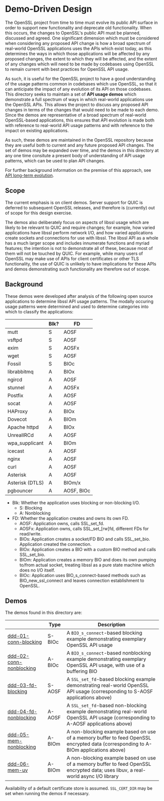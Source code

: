 Demo-Driven Design
==================

The OpenSSL project from time to time must evolve its public API surface in
order to support new functionality and deprecate old functionality. When this
occurs, the changes to OpenSSL's public API must be planned, discussed and
agreed. One significant dimension which must be considered when considering any
proposed API change is how a broad spectrum of real-world OpenSSL applications
uses the APIs which exist today, as this determines the ways in which those
applications will be affected by any proposed changes, the extent to which they
will be affected, and the extent of any changes which will need to be made by
codebases using OpenSSL to remain current with best practices for OpenSSL API
usage.

As such, it is useful for the OpenSSL project to have a good understanding of
the usage patterns common in codebases which use OpenSSL, so that it can
anticipate the impact of any evolution of its API on those codebases. This
directory seeks to maintain a set of **API usage demos** which demonstrate a
full spectrum of ways in which real-world applications use the OpenSSL APIs.
This allows the project to discuss any proposed API changes in terms of the
changes that would need to be made to each demo. Since the demos are
representative of a broad spectrum of real-world OpenSSL-based applications,
this ensures that API evolution is made both with reference to real-world API
usage patterns and with reference to the impact on existing applications.

As such, these demos are maintained in the OpenSSL repository because they are
useful both to current and any future proposed API changes. The set of demos may
be expanded over time, and the demos in this directory at any one time consitute
a present body of understanding of API usage patterns, which can be used to plan
API changes.

For further background information on the premise of this approach, see [API
long-term evolution](https://github.com/openssl/openssl/issues/17939).

Scope
-----

The current emphasis is on client demos. Server support for QUIC is deferred to
subsequent OpenSSL releases, and therefore is (currently) out of scope for this
design exercise.

The demos also deliberately focus on aspects of libssl usage which are likely to
be relevant to QUIC and require changes; for example, how varied applications
have libssl perform network I/O, and how varied applications create sockets and
connections for use with libssl. The libssl API as a whole has a much larger
scope and includes innumerate functions and myriad features; the intention is
not to demonstrate all of these, because most of them will not be touched by
QUIC. For example, while many users of OpenSSL may make use of APIs for client
certificates or other TLS functionality, the use of QUIC is unlikely to have
implications for these APIs and demos demonstrating such functionality are
therefore out of scope.

Background
----------

These demos were developed after analysis of the following open source
applications to determine libssl API usage patterns. The modally occuring usage
patterns were determined and used to determine categories into which to classify
the applications:

|                  | Blk? | FD |
|------------------|------|----|
| mutt             | S |      AOSF  |
| vsftpd           | S |      AOSF  |
| exim             | S |      AOSFx |
| wget             | S |      AOSF  |
| Fossil           | S |      BIOc  |
| librabbitmq      | A |      BIOx  |
| ngircd           | A |      AOSF  |
| stunnel          | A |      AOSFx |
| Postfix          | A |      AOSF  |
| socat            | A |      AOSF  |
| HAProxy          | A |      BIOx  |
| Dovecot          | A |      BIOm  |
| Apache httpd     | A |      BIOx  |
| UnrealIRCd       | A |      AOSF  |
| wpa_supplicant   | A |      BIOm  |
| icecast          | A |      AOSF  |
| nginx            | A |      AOSF  |
| curl             | A |      AOSF  |
| Asterisk         | A |      AOSF  |
| Asterisk (DTLS)  | A |      BIOm/x |
| pgbouncer        | A |      AOSF, BIOc  |

* Blk: Whether the application uses blocking or non-blocking I/O.
  * S: Blocking
  * A: Nonblocking
* FD: Whether the application creates and owns its own FD.
  * AOSF: Application owns, calls SSL_set_fd.
  * AOSFx: Application owns, calls SSL_set_[rw]fd, different FDs for read/write.
  * BIOs: Application creates a socket/FD BIO and calls SSL_set_bio.
    Application created the connection.
  * BIOx: Application creates a BIO with a custom BIO method and calls SSL_set_bio.
  * BIOm: Application creates a memory BIO and does its own
    pumping to/from actual socket, treating libssl as a pure state machine which
    does no I/O itself.
  * BIOc: Application uses BIO_s_connect-based methods such as BIO_new_ssl_connect
    and leaves connection establishment to OpenSSL.

Demos
-----

The demos found in this directory are:

|                 | Type  | Description |
|-----------------|-------|-------------|
| [ddd-01-conn-blocking](ddd-01-conn-blocking.c) | S-BIOc | A `BIO_s_connect`-based blocking example demonstrating exemplary OpenSSL API usage |
| [ddd-02-conn-nonblocking](ddd-02-conn-nonblocking.c) | A-BIOc | A `BIO_s_connect`-based nonblocking example demonstrating exemplary OpenSSL API usage, with use of a buffering BIO |
| [ddd-03-fd-blocking](ddd-03-fd-blocking.c) | S-AOSF | A `SSL_set_fd`-based blocking example demonstrating real-world OpenSSL API usage (corresponding to S-AOSF applications above) |
| [ddd-04-fd-nonblocking](ddd-04-fd-nonblocking.c) | A-AOSF | A `SSL_set_fd`-based non-blocking example demonstrating real-world OpenSSL API usage (corresponding to A-AOSF applications above) |
| [ddd-05-mem-nonblocking](ddd-05-mem-nonblocking.c) | A-BIOm | A non-blocking example based on use of a memory buffer to feed OpenSSL encrypted data (corresponding to A-BIOm applications above) |
| [ddd-06-mem-uv](ddd-06-mem-uv.c) | A-BIOm | A non-blocking example based on use of a memory buffer to feed OpenSSL encrypted data; uses libuv, a real-world async I/O library |

Availability of a default certificate store is assumed. `SSL_CERT_DIR` may be
set when running the demos if necessary.

